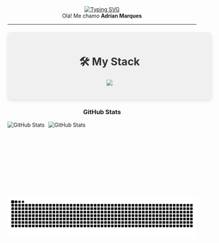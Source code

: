 <div align="center">
  <a href="https://git.io/typing-svg">
    <img src="https://readme-typing-svg.demolab.com?font=Fira+Code&weight=500&size=22&pause=1000&color=EEEEEE&center=true&vCenter=true&random=false&width=524&lines=%E2%8A%B9+Welcome+to+my+profile!+%CB%99%E1%B5%95%CB%99+%E2%8A%B9+" alt="Typing SVG">
  </a>
</div>

<div align="center">
  Olá! Me chamo <strong>Adrian Marques</strong>
</div>

---

<div align="center" style="background-color: #f0f0f0; padding: 20px; border-radius: 10px; box-shadow: 0 4px 8px rgba(0,0,0,0.1); margin-top: 20px; max-width: 600px; width: 100%;">
  <h2 style="color: #333; font-size: 28px; margin-bottom: 20px;">🛠 My Stack</h2>  
  <p align="center">
    <a href="https://skillicons.dev">
      <img src="https://skillicons.dev/icons?i=html,css,java,spring,mysql,postgres,vscode,eclipse&theme=light" />
    </a>
  </p>
</div>

<div style="text-align: center;" align="center">
 <h3 align="center">GitHub Stats</h3>

<p>
  <img 
    align="left" 
    alt="GitHub Stats" 
    height="200" 
    style="padding-right: 10px;" 
    src="https://github-readme-stats.vercel.app/api?username=Adr1anMarques&show_icons=true&theme=tokyonight&include_all_commits=true&locale=pt-br" 
  />

<img 
      align="left" 
      alt="GitHub Stats" 
      height="200" 
      src="https://github-readme-stats.vercel.app/api/top-langs/?username=Adr1anMarques&theme=tokyonight&layout=compact&custom_title=Tecnologias&langs_count=9" 
  />

</p>



</div>

<picture align="center">
  <source media="(prefers-color-scheme: dark)" srcset="https://raw.githubusercontent.com/Adr1anMarques/Adr1anMarques/output/github-contribution-grid-snake-dark.svg">
  <source media="(prefers-color-scheme: light)" srcset="https://raw.githubusercontent.com/Adr1anMarques/Adr1anMarques/output/github-contribution-grid-snake-dark.svg">
  <img align="center" alt="github contribution grid snake animation" src="https://raw.githubusercontent.com/Adr1anMarques/Adr1anMarques/output/github-contribution-grid-snake.svg">
</picture>
